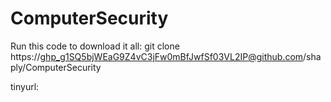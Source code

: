 # ComputerSecurity

Run this code to download it all: 
git clone https://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@github.com/shaply/ComputerSecurity

tinyurl: 
